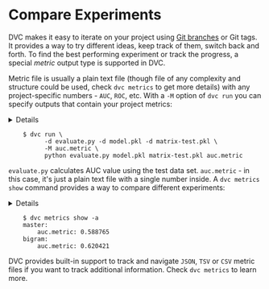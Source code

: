 # Compare Experiments

DVC makes it easy to iterate on your project using
[Git branches](https://git-scm.com/about/branching-and-merging) or Git tags.
It provides a way to try different ideas, keep track of them, switch back and
forth. To find the best performing experiment or track the progress, a
special *metric* output type is supported in DVC.

Metric file is usually a plain text file (though file of any complexity and
structure could be used, check `dvc metrics` to get more details) with any
project-specific numbers - `AUC`, `ROC`, etc. With a `-M` option of `dvc run`
you can specify outputs that contain your project metrics:

<details>

### Expand to prepare the evaluation stage

To provide an unbiased evaluation of the final model fit on the training data
set are going to use the test data set. We need to adjust the feature extraction
to take into account this split for training and test datasets. No code
modifications are required, let's just change the stage definition:

```dvc
    $ git checkout master
    $ dvc checkout
    $ dvc run -d featurization.py -d data.tsv -d data-test.tsv \
              -o matrix.pkl -o matrix-test.pkl \
              python featurization.py data.tsv matrix.pkl \
                                      data-test.tsv matrix-test.pkl
    $ git commit .gitignore matrix.pkl.dvc -m "change featurization stage"
```

DVC will ask for confirmation to overwrite the stage. Type `yes` and proceed.

</details>

```dvc
    $ dvc run \
          -d evaluate.py -d model.pkl -d matrix-test.pkl \
          -M auc.metric \
          python evaluate.py model.pkl matrix-test.pkl auc.metric
```

`evaluate.py` calculates AUC value using the test data set. `auc.metric` -
in this case, it's just a plain text file with a single number inside. A 
`dvc metrics show` command provides a way to compare different experiments:

<details>

### Expand to run an evaluation for bigrams

To evaluate the `bigram` model we need to merge the changes and reproduce the
metric file:

```dvc
    $ git add auc.metric auc.metric.dvc
    $ git commit -m "add evaluation step with AUC metric"
    $ git checkout bigram && dvc checkout
    $ git merge -X theirs master 
    $ dvc repro auc.metric.dvc
    $ git commit -a -m "evaluate bigram model"
```

</details>

```dvc
    $ dvc metrics show -a
    master:
        auc.metric: 0.588765
    bigram:
        auc.metric: 0.620421
```

DVC provides built-in support to track and navigate `JSON`, `TSV` or `CSV`
metric files if you want to track additional information. Check `dvc metrics` to
learn more.
